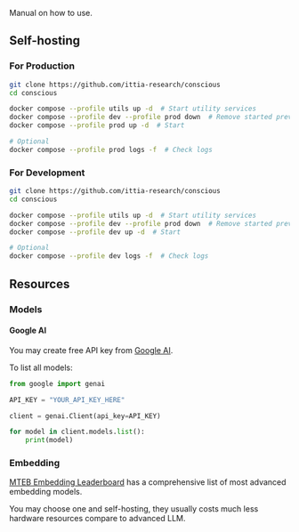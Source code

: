 Manual on how to use.

## Self-hosting
### For Production
```bash
git clone https://github.com/ittia-research/conscious
cd conscious

docker compose --profile utils up -d  # Start utility services
docker compose --profile dev --profile prod down  # Remove started previous if any
docker compose --profile prod up -d  # Start

# Optional
docker compose --profile prod logs -f  # Check logs
```

### For Development
```bash
git clone https://github.com/ittia-research/conscious
cd conscious

docker compose --profile utils up -d  # Start utility services
docker compose --profile dev --profile prod down  # Remove started previous if any
docker compose --profile dev up -d  # Start

# Optional
docker compose --profile dev logs -f  # Check logs
```

## Resources
### Models
#### Google AI
You may create free API key from [Google AI](https://aistudio.google.com/apikey).

To list all models:
```python
from google import genai

API_KEY = "YOUR_API_KEY_HERE"

client = genai.Client(api_key=API_KEY)

for model in client.models.list():
    print(model)
```

### Embedding
[MTEB Embedding Leaderboard](https://huggingface.co/spaces/mteb/leaderboard) has a comprehensive list of most advanced embedding models.

You may choose one and self-hosting, they usually costs much less hardware resources compare to advanced LLM.
